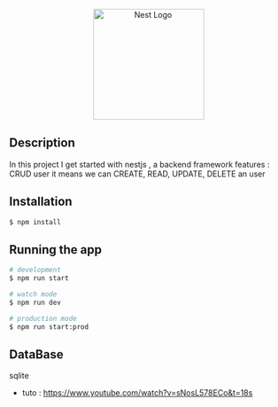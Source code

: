 <p align="center">
  <a href="http://nestjs.com/" target="blank"><img src="https://nestjs.com/img/logo-small.svg" width="200" alt="Nest Logo" /></a>
</p>

[circleci-image]: https://img.shields.io/circleci/build/github/nestjs/nest/master?token=abc123def456
[circleci-url]: https://circleci.com/gh/nestjs/nest



## Description

In this project I get started with nestjs , a backend framework 
features :
CRUD user it means we can CREATE, READ, UPDATE, DELETE an user

## Installation

```bash
$ npm install
```

## Running the app

```bash
# development
$ npm run start

# watch mode
$ npm run dev

# production mode
$ npm run start:prod
```


## DataBase

sqlite 

- tuto : https://www.youtube.com/watch?v=sNosL578ECo&t=18s
